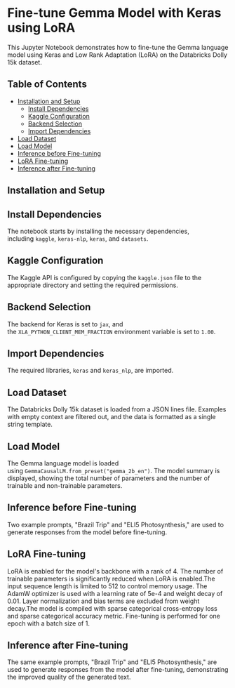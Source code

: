 # Fine-tune Gemma Model with Keras using LoRA

This Jupyter Notebook demonstrates how to fine-tune the Gemma language model using Keras and Low Rank Adaptation (LoRA) on the Databricks Dolly 15k dataset.

## Table of Contents

- [Installation and Setup](#installation-and-setup)
    - [Install Dependencies](#install-dependencies)
    - [Kaggle Configuration](#kaggle-configuration)
    - [Backend Selection](#backend-selection)
    - [Import Dependencies](#import-dependencies)    
- [Load Dataset](#load-dataset)
- [Load Model](#load-model)
- [Inference before Fine-tuning](#inference-before-fine-tuning)
- [LoRA Fine-tuning](#lora-fine-tuning)
- [Inference after Fine-tuning](#inference-after-fine-tuning)

## Installation and Setup

## Install Dependencies

The notebook starts by installing the necessary dependencies, including `kaggle`, `keras-nlp`, `keras`, and `datasets`.

## Kaggle Configuration

The Kaggle API is configured by copying the `kaggle.json` file to the appropriate directory and setting the required permissions.

## Backend Selection

The backend for Keras is set to `jax`, and the `XLA_PYTHON_CLIENT_MEM_FRACTION` environment variable is set to `1.00`.

## Import Dependencies

The required libraries, `keras` and `keras_nlp`, are imported.

## Load Dataset

The Databricks Dolly 15k dataset is loaded from a JSON lines file. Examples with empty context are filtered out, and the data is formatted as a single string template.

## Load Model

The Gemma language model is loaded using `GemmaCausalLM.from_preset("gemma_2b_en")`. The model summary is displayed, showing the total number of parameters and the number of trainable and non-trainable parameters.

## Inference before Fine-tuning

Two example prompts, "Brazil Trip" and "ELI5 Photosynthesis," are used to generate responses from the model before fine-tuning.

## LoRA Fine-tuning

LoRA is enabled for the model's backbone with a rank of 4. The number of trainable parameters is significantly reduced when LoRA is enabled.The input sequence length is limited to 512 to control memory usage. The AdamW optimizer is used with a learning rate of 5e-4 and weight decay of 0.01. Layer normalization and bias terms are excluded from weight decay.The model is compiled with sparse categorical cross-entropy loss and sparse categorical accuracy metric. Fine-tuning is performed for one epoch with a batch size of 1.

## Inference after Fine-tuning

The same example prompts, "Brazil Trip" and "ELI5 Photosynthesis," are used to generate responses from the model after fine-tuning, demonstrating the improved quality of the generated text.
